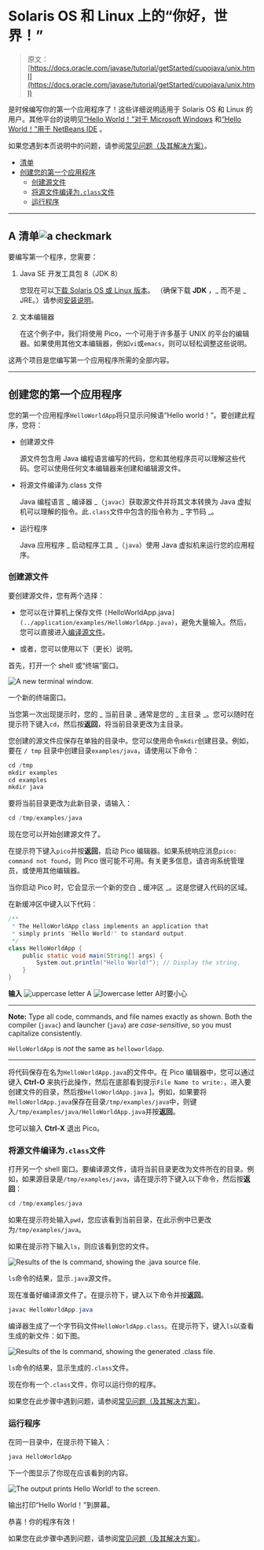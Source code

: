 # Solaris OS 和 Linux 上的“你好，世界！”

> 原文： [https://docs.oracle.com/javase/tutorial/getStarted/cupojava/unix.html](https://docs.oracle.com/javase/tutorial/getStarted/cupojava/unix.html)

是时候编写你的第一个应用程序了！这些详细说明适用于 Solaris OS 和 Linux 的用户。其他平台的说明见[“Hello World！”对于 Microsoft Windows](win32.html) 和[“Hello World！”用于 NetBeans IDE](netbeans.html) 。

如果您遇到本页说明中的问题，请参阅[常见问题（及其解决方案）](../problems/index.html)。

*   [清单](#unix-1)
*   [创建您的第一个应用程序](#unix-2)
    *   [创建源文件](#unix-2a)
    *   [将源文件编译为`.class`文件](#unix-2b)
    *   [运行程序](#unix-2c)

* * *

## A 清单![a checkmark](img/ae285209df9792caff36016a53cd305f.jpg)

要编写第一个程序，您需要：

1.  Java SE 开发工具包 8（JDK 8）

    您现在可以[下载 Solaris OS 或 Linux 版本](http://www.oracle.com/technetwork/java/javase/downloads/index.html)。 （确保下载 **JDK** ，_ 而不是 _ JRE。）请参阅[安装说明](https://docs.oracle.com/javase/8/docs/technotes/guides/install/install_overview.html)。

2.  文本编辑器

    在这个例子中，我们将使用 Pico，一个可用于许多基于 UNIX 的平台的编辑器。如果使用其他文本编辑器，例如`vi`或`emacs`，则可以轻松调整这些说明。

这两个项目是您编写第一个应用程序所需的全部内容。

* * *

## 创建您的第一个应用程序

您的第一个应用程序`HelloWorldApp`将只显示问候语“Hello world！”。要创建此程序，您将：

*   创建源文件

    源文件包含用 Java 编程语言编写的代码，您和其他程序员可以理解这些代码。您可以使用任何文本编辑器来创建和编辑源文件。

*   将源文件编译为.class 文件

    Java 编程语言 _ 编译器 _（`javac`）获取源文件并将其文本转换为 Java 虚拟机可以理解的指令。此`.class`文件中包含的指令称为 _ 字节码 _。

*   运行程序

    Java 应用程序 _ 启动程序工具 _（`java`）使用 Java 虚拟机来运行您的应用程序。

### 创建源文件

要创建源文件，您有两个选择：

*   您可以在计算机上保存文件 `[`HelloWorldApp.java`](../application/examples/HelloWorldApp.java)`，避免大量输入。然后，您可以直接进入[编译源文件](#unix-2b)。

*   或者，您可以使用以下（更长）说明。

首先，打开一个 shell 或“终端”窗口。

![A new terminal window.](img/a242c6ca1fa00c9cb62f5e5305d39bb2.jpg)

一个新的终端窗口。



当您第一次出现提示时，您的 _ 当前目录 _ 通常是您的 _ 主目录 _。您可以随时在提示符下键入`cd`，然后按**返回**，将当前目录更改为主目录。

您创建的源文件应保存在单独的目录中。您可以使用命令`mkdir`创建目录。例如，要在 `/ tmp` 目录中创建目录`examples/java`，请使用以下命令：

```java
cd /tmp
mkdir examples
cd examples
mkdir java

```

要将当前目录更改为此新目录，请输入：

```java
cd /tmp/examples/java

```

现在您可以开始创建源文件了。

在提示符下键入`pico`并按**返回**，启动 Pico 编辑器。如果系统响应消息`pico: command not found`，则 Pico 很可能不可用。有关更多信息，请咨询系统管理员，或使用其他编辑器。

当你启动 Pico 时，它会显示一个新的空白 _ 缓冲区 _。这是您键入代码的区域。

在新缓冲区中键入以下代码：

```java
/**
 * The HelloWorldApp class implements an application that
 * simply prints "Hello World!" to standard output.
 */
class HelloWorldApp {
    public static void main(String[] args) {
        System.out.println("Hello World!"); // Display the string.
    }
}

```

**输入** ![uppercase letter A](img/fe2a9efa9303e3a11008a371960c6958.jpg) ![lowercase letter A](img/35dfe1acb05615f4c50f882eefb02a10.jpg)时要小心

* * *

**Note:** Type all code, commands, and file names exactly as shown. Both the compiler (`javac`) and launcher (`java`) are _case-sensitive_, so you must capitalize consistently.

`HelloWorldApp` is _not_ the same as `helloworldapp`.

* * *

将代码保存在名为`HelloWorldApp.java`的文件中。在 Pico 编辑器中，您可以通过键入 **Ctrl-O** 来执行此操作，然后在底部看到提示`File Name to write:`，进入要创建文件的目录，然后按`HelloWorldApp.java` ]。例如，如果要将`HelloWorldApp.java`保存在目录`/tmp/examples/java`中，则键入`/tmp/examples/java/HelloWorldApp.java`并按**返回**。

您可以输入 **Ctrl-X** 退出 Pico。

### 将源文件编译为`.class`文件

打开另一个 shell 窗口。要编译源文件，请将当前目录更改为文件所在的目录。例如，如果源目录是`/tmp/examples/java`，请在提示符下键入以下命令，然后按**返回**：

```java
cd /tmp/examples/java

```

如果在提示符处输入`pwd`，您应该看到当前目录，在此示例中已更改为`/tmp/examples/java`。

如果在提示符下输入`ls`，则应该看到您的文件。

![Results of the ls command, showing the .java source file.](img/9ad24a8cadc2445bf97fcc69ff20eb68.jpg)

`ls`命令的结果，显示`.java`源文件。



现在准备好编译源文件了。在提示符下，键入以下命令并按**返回**。

```java
javac HelloWorldApp.java

```

编译器生成了一个字节码文件`HelloWorldApp.class`。在提示符下，键入`ls`以查看生成的新文件：如下图。

![Results of the ls command, showing the generated .class file.](img/f6f5b3afe2ef1c6d351726a1fddaf0d3.jpg)

`ls`命令的结果，显示生成的`.class`文件。



现在你有一个`.class`文件，你可以运行你的程序。

如果您在此步骤中遇到问题，请参阅[常见问题（及其解决方案）](../problems/index.html)。

### 运行程序

在同一目录中，在提示符下输入：

```java
java HelloWorldApp

```

下一个图显示了你现在应该看到的内容。

![The output prints Hello World! to the screen.](img/3ee6cccca260b595ac232f1ed4528d8f.jpg)

输出打印“Hello World！”到屏幕。



恭喜！你的程序有效！

如果您在此步骤中遇到问题，请参阅[常见问题（及其解决方案）](../problems/index.html)。